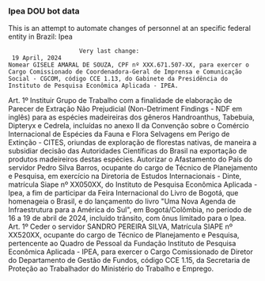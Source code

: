  ### Ipea DOU bot data
 This is an attempt to automate changes of personnel at an specific federal entity in Brazil: Ipea
 
                        Very last change: 
 	 19 April, 2024
	Nomear GISELE AMARAL DE SOUZA, CPF nº XXX.671.507-XX, para exercer o Cargo Comissionado de Coordenadora-Geral de Imprensa e Comunicação Social - CGCOM, código CCE 1.13, do Gabinete da Presidência do Instituto de Pesquisa Econômica Aplicada - IPEA.
Art. 1º Instituir Grupo de Trabalho com a finalidade de elaboração de Parecer de Extração Não Prejudicial (Non-Detriment Findings - NDF em inglês) para as espécies madeireiras dos gêneros Handroanthus, Tabebuia, Dipteryx e Cedrela, incluídas no anexo II da Convenção sobre o Comércio Internacional de Espécies da Fauna e Flora Selvagens em Perigo de Extinção - CITES, oriundas de exploração de florestas nativas, de maneira a subsidiar decisão das Autoridades Científicas do Brasil na exportação de produtos madeireiros destas espécies.
Autorizar o Afastamento do País do servidor Pedro Silva Barros, ocupante do cargo de Técnico de Planejamento e Pesquisa, em exercício na Diretoria de Estudos Internacionais - Dinte, matrícula Siape nº XX050XX, do Instituto de Pesquisa Econômica Aplicada - Ipea, a fim de participar da Feira Internacional do Livro de Bogotá, que homenageia o Brasil, e do lançamento do livro "Uma Nova Agenda de Infraestrutura para a América do Sul", em Bogotá/Colômbia, no período de 16 a 19 de abril de 2024, incluído trânsito, com ônus limitado para o Ipea.
Art. 1º Ceder o servidor SANDRO PEREIRA SILVA, Matrícula SIAPE nº XX520XX, ocupante do cargo de Técnico de Planejamento e Pesquisa, pertencente ao Quadro de Pessoal da Fundação Instituto de Pesquisa Econômica Aplicada - IPEA, para exercer o Cargo Comissionado de Diretor do Departamento de Gestão de Fundos, código CCE 1.15, da Secretaria de Proteção ao Trabalhador do Ministério do Trabalho e Emprego.

